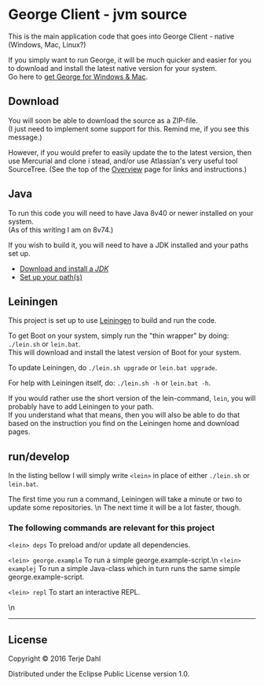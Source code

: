 # George Client - jvm source

This is the main application code that goes into George Client - native (Windows, Mac, Linux?)

If you simply want to run George, it will be much quicker and easier for you to download and install the latest native version for your system. <br />
Go here to [get George for Windows & Mac](http://www.george.andante.no).


## Download

You will soon be able to download the source as a ZIP-file.  <br />
(I just need to implement some support for this. Remind me, if you see this message.)

However, if you would prefer to easily update the to the latest version, then use Mercurial and clone i stead, and/or use Atlassian's very useful tool 
SourceTree. (See the top of the [Overview](https://bitbucket.org/andante-george/george-client-jvm/overview) page for links and instructions.)


## Java

To run this code you will need to have Java 8v40 or newer installed on your system.<br />
(As of this writing I am on 8v74.)

If you wish to build it, you will need to have a JDK installed and your paths set up.

- [Download and install a *JDK*](http://www.oracle.com/technetwork/java/javase/downloads/)
- [Set up your path(s)](http://docs.oracle.com/javase/tutorial/essential/environment/paths.html)

## Leiningen

This project is set up to use [Leiningen](http://leiningen.org) to build and run the code.

To get Boot on your system, simply run the "thin wrapper" by doing: `./lein.sh` or `lein.bat`. <br />
This will download and install the latest version of Boot for your system.

To update Leiningen, do `./lein.sh upgrade` or `lein.bat upgrade`.

For help with Leiningen itself, do: `./lein.sh -h` or `lein.bat -h`.

If you would rather use the short version of the lein-command, `lein`, you will probably have to add Leiningen to your path.<br />
If you understand what that means, then you will also be able to do that based on the instruction you find on the Leiningen home and download pages.


## run/develop

In the listing bellow I will simply write `<lein>` in place of either `./lein.sh` or `lein.bat`.

The first time you run a <lein> command, Leiningen will take a minute or two to update some repositories. \n
The next time it will be a lot faster, though.


### The following commands are relevant for this project

`<lein> deps` To preload and/or update all dependencies.

`<lein> george.example` To run a simple george.example-script.\n
`<lein> examplej` To run a simple Java-class which in turn runs the same simple george.example-script.

`<lein> repl` To start an interactive REPL.


\n

***

## License

Copyright © 2016 Terje Dahl

Distributed under the Eclipse Public License version 1.0.

